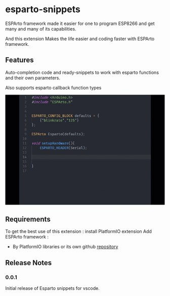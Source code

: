 # esparto-snippets

ESPArto framework made it easier for one to program ESP8266 and get many and many of its capabilities.

And this extension Makes the life easier and coding faster with ESPArto framework.


## Features

Auto-completion code and ready-snippets to work with esparto functions and their own parameters.

Also supports esparto callback function types

![Auto-completion code](images/Extension.gif)



## Requirements

To get the best use of this extension :
install PlatformIO extension
Add ESPArto framework : 
- By PlatformIO libraries or its own github [repository](https://github.com/philbowles/esparto)


## Release Notes


### 0.0.1

Initial release of Esparto snippets for vscode.

